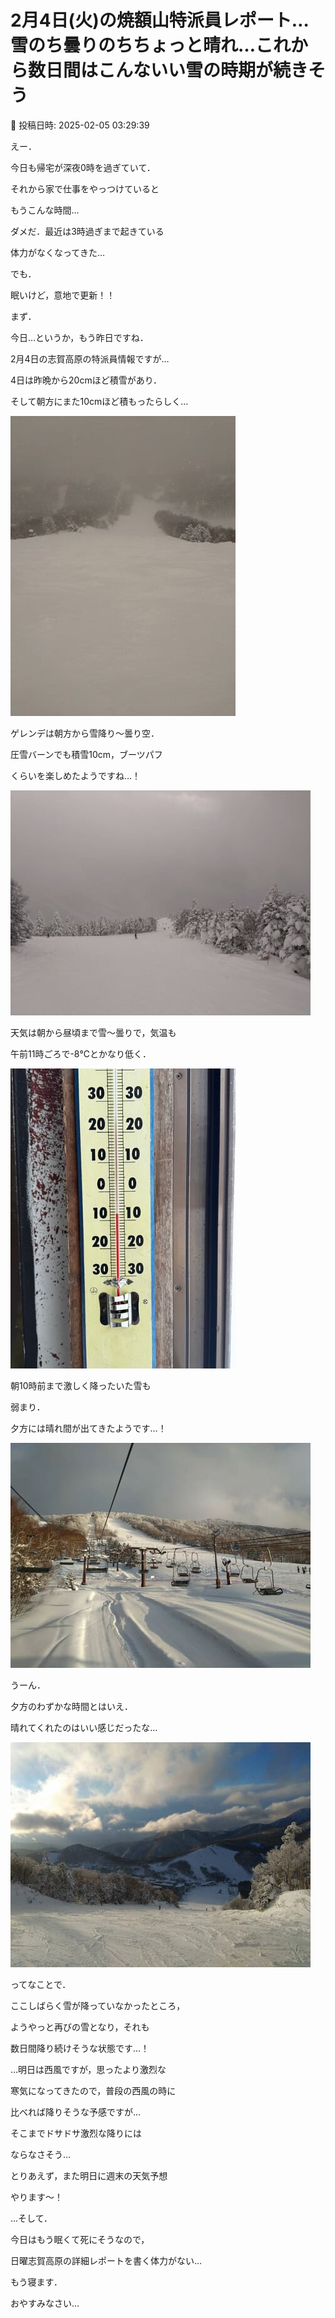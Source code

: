 # 2月4日(火)の焼額山特派員レポート…雪のち曇りのちちょっと晴れ…これから数日間はこんないい雪の時期が続きそう

📅 投稿日時: 2025-02-05 03:29:39

えー．


今日も帰宅が深夜0時を過ぎていて．


それから家で仕事をやっつけていると


もうこんな時間…





ダメだ．最近は3時過ぎまで起きている


体力がなくなってきた…





でも．


眠いけど，意地で更新！！





まず．


今日…というか，もう昨日ですね．


2月4日の志賀高原の特派員情報ですが…


4日は昨晩から20cmほど積雪があり．


そして朝方にまた10cmほど積もったらしく…




![34f99d6d76a5964574038738d081222b.jpg](images/34f99d6d76a5964574038738d081222b.jpg)







ゲレンデは朝方から雪降り～曇り空．


圧雪バーンでも積雪10cm，ブーツパフ


くらいを楽しめたようですね…！




![4bad5f677cf08e3e1ad56b5a8b7b7630.jpg](images/4bad5f677cf08e3e1ad56b5a8b7b7630.jpg)







天気は朝から昼頃まで雪～曇りで，気温も


午前11時ごろで-8℃とかなり低く．




![7a14f3d2926421b94c7341018960158d.jpg](images/7a14f3d2926421b94c7341018960158d.jpg)







朝10時前まで激しく降ったいた雪も


弱まり．


夕方には晴れ間が出てきたようです…！




![2597578ae5ff9f6b5bad936baed2b8e4.jpg](images/2597578ae5ff9f6b5bad936baed2b8e4.jpg)







うーん．


夕方のわずかな時間とはいえ．


晴れてくれたのはいい感じだったな…




![5c41edec4bcd4caf4448c29ed79de141.jpg](images/5c41edec4bcd4caf4448c29ed79de141.jpg)







ってなことで．


ここしばらく雪が降っていなかったところ，


ようやっと再びの雪となり，それも


数日間降り続けそうな状態です…！





…明日は西風ですが，思ったより激烈な


寒気になってきたので，普段の西風の時に


比べれば降りそうな予感ですが…


そこまでドサドサ激烈な降りには


ならなさそう…





とりあえず，また明日に週末の天気予想


やります～！





…そして．


今日はもう眠くて死にそうなので，


日曜志賀高原の詳細レポートを書く体力がない…


もう寝ます．


おやすみなさい…
